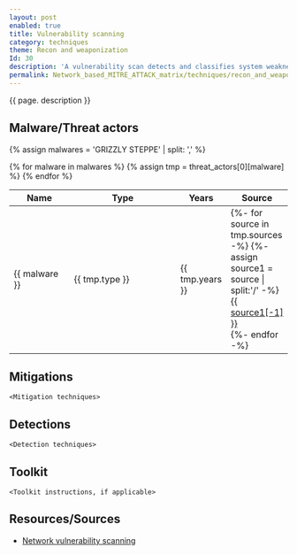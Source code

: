 ```yaml
---
layout: post
enabled: true
title: Vulnerability scanning
category: techniques
theme: Recon and weaponization
Id: 30
description: 'A vulnerability scan detects and classifies system weaknesses in computers, networks and communications equipment and predicts the effectiveness of countermeasures.'
permalink: Network_based_MITRE_ATTACK_matrix/techniques/recon_and_weaponization/vulnerability_scanning
---
```

{{ page. description }}

## Malware/Threat actors

<!-- Threat actors table -->
{% assign malwares = 'GRIZZLY STEPPE' | split: ',' %}

<div class="threat-actor-table">
<table>
    <colgroup>
        <col width="30%" />
        <col width="70%" />
    </colgroup>
    <thead>
        <tr class="header">
            <th>Name</th>
            <th>Type</th>
            <th>Years</th>
            <th>Source</th>
        </tr>
    </thead>
    <tbody>
        {% for malware in malwares %}
        <tr>
        {% assign tmp = threat_actors[0][malware] %}
            <td markdown="span">{{ malware }}</td>
            <td markdown="span">{{ tmp.type }}</td>
            <td markdown="span">{{ tmp.years }}</td>
            <td markdown="span">
                {%- for source in tmp.sources -%}
                    {%- assign source1 = source | split:'/' -%}
                    <a href="{{ source }}">{{ source1[-1] }}</a><br>
                {%- endfor -%}
            </td>
        </tr>
        {% endfor %}
    </tbody>
</table>
</div>

## Mitigations

`<Mitigation techniques>`

## Detections

`<Detection techniques>`

## Toolkit

`<Toolkit instructions, if applicable>`

## Resources/Sources

* [Network vulnerability scanning](https://searchsecurity.techtarget.com/definition/vulnerability-scanning)